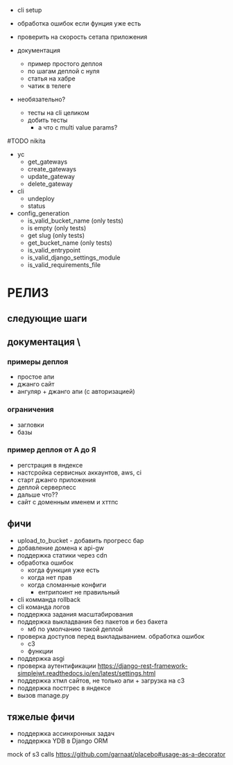 - cli setup

- обработка ошибок если фунция уже есть
- проверить на скорость сетапа приложения


- документация
  - пример простого деплоя
  - по шагам деплой с нуля
  - статья на хабре
  - чатик в телеге

- необязательно?
  - тесты на cli целиком
  - добить тесты
    - а что с multi value params?
  
#TODO nikita
- yc
  - get_gateways
  - create_gateways
  - update_gateway
  - delete_gateway
- cli
  - undeploy
  - status
- config_generation
  - is_valid_bucket_name (only tests)
  - is empty (only tests)
  - get slug (only tests)
  - get_bucket_name (only tests)
  - is_valid_entrypoint
  - is_valid_django_settings_module
  - is_valid_requirements_file

# РЕЛИЗ


## следующие шаги
## документация \

### примеры деплоя
- простое апи
- джанго сайт
- ангуляр + джанго апи (с авторизацией)
### ограничения 
- загловки
- базы
### пример деплоя от А до Я
- регстрация в яндексе
- настсройка сервисных аккаунтов, aws, ci
- старт джанго приложения
- деплой серверлесс
- дальше что??
- сайт с доменным именем и хттпс
## фичи
- upload_to_bucket - добавить прогресс бар
- добавление домена к api-gw
- поддержка статики через cdn
- обработка ошибок 
  - когда функция уже есть
  - когда нет прав
  - когда сломанные конфиги
    - ентрипоинт не правильный
- cli комманда rollback
- cli команда логов
- поддержка задания масштабирования
- поддержка выкладвания без пакетов и без бакета
  - мб по умолчанию такой деплой
- проверка доступов перед выкладыванием. обработка ошибок
  - с3
  - функции
- поддержка asgi
- проверка аутентификации https://django-rest-framework-simplejwt.readthedocs.io/en/latest/settings.html
- поддержка хтмл сайтов, не только апи + загрузка на с3
- поддержка постгрес в яндексе
- вызов manage.py
## тяжелые фичи
- поддержка ассинхронных задач
- поддержка YDB в Django ORM
  


mock of s3 calls https://github.com/garnaat/placebo#usage-as-a-decorator



